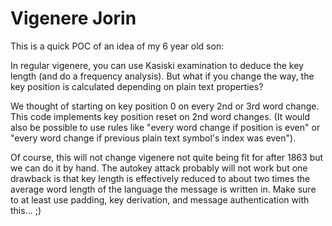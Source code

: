 # Vigenere Jorin

This is a quick POC of an idea of my 6 year old son:

In regular vigenere, you can use Kasiski examination to deduce the key length (and do a frequency analysis).
But what if you change the way, the key position is calculated depending on plain text properties?

We thought of starting on key position 0 on every 2nd or 3rd word change.
This code implements key position reset on 2nd word changes.
(It would also be possible to use rules like "every word change if position is even" or "every word change if previous plain text symbol's index was even").

Of course, this will not change vigenere not quite being fit for after 1863 but we can do it by hand. The autokey attack probably will not work but one drawback is that key length is effectively reduced to about two times the average word length of the language the message is written in. Make sure to at least use padding, key derivation, and message authentication with this... ;)
